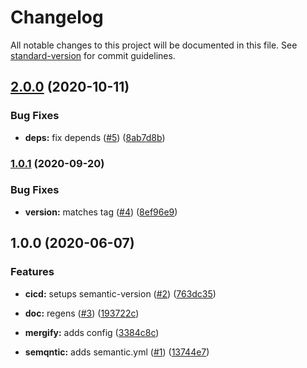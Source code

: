 # Changelog

All notable changes to this project will be documented in this file. See [standard-version](https://github.com/conventional-changelog/standard-version) for commit guidelines.

## [2.0.0](https://github.com/p6m7g8/p6df-macosx/compare/v1.0.1...v2.0.0) (2020-10-11)


### Bug Fixes

* **deps:** fix depends ([#5](https://github.com/p6m7g8/p6df-macosx/issues/5)) ([8ab7d8b](https://github.com/p6m7g8/p6df-macosx/commit/8ab7d8b2819b4d1b916655c1a1711e2d4bd63b9f))

### [1.0.1](https://github.com/p6m7g8/p6df-macosx/compare/v1.0.0...v1.0.1) (2020-09-20)


### Bug Fixes

* **version:** matches tag ([#4](https://github.com/p6m7g8/p6df-macosx/issues/4)) ([8ef96e9](https://github.com/p6m7g8/p6df-macosx/commit/8ef96e9cfe281618cabcbd09fd1607f8b575a64c))

## 1.0.0 (2020-06-07)


### Features

* **cicd:** setups semantic-version ([#2](https://github.com/p6m7g8/p6df-macosx/issues/2)) ([763dc35](https://github.com/p6m7g8/p6df-macosx/commit/763dc35250b3023d04074608b6ee05eb77f8e5a4))


* **doc:** regens ([#3](https://github.com/p6m7g8/p6df-macosx/issues/3)) ([193722c](https://github.com/p6m7g8/p6df-macosx/commit/193722c7e027270c80811f3b192c722c5a7c7d9d))
* **mergify:** adds config ([3384c8c](https://github.com/p6m7g8/p6df-macosx/commit/3384c8cac7e9818411c677beaa5b1dcd296fc047))
* **semqntic:** adds semantic.yml ([#1](https://github.com/p6m7g8/p6df-macosx/issues/1)) ([13744e7](https://github.com/p6m7g8/p6df-macosx/commit/13744e7755a2e7ebb0d8bd23f15c0e6936635830))
